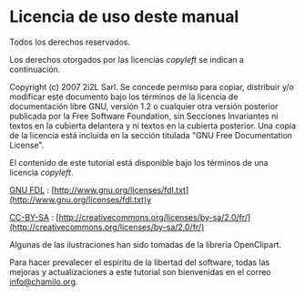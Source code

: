 # Licencia de uso deste manual

Todos los derechos reservados.

Los derechos otorgados por las licencias _copyleft_ se indican a continuación.

Copyright \(c\) 2007 2i2L Sarl. Se concede permiso para copiar, distribuir y/o modificar este documento bajo los términos de la licencia de documentación libre GNU, versión 1.2 o cualquier otra versión posterior publicada por la Free Software Foundation, sin Secciones Invariantes ni textos en la cubierta delantera y ni textos en la cubierta posterior. Una copia de la licencia está incluida en la sección titulada "GNU Free Documentation License".

El contenido de este tutorial está disponible bajo los términos de una licencia _copyleft_.

[GNU FDL](http://www.gnu.org/licenses/fdl.txt) : [http://www.gnu.org/licenses/fdl.txt](http://www.gnu.org/licenses/fdl.txt)y

[CC-BY-SA](http://creativecommons.org/licenses/by-sa/2.0/fr/) : [http://creativecommons.org/licenses/by-sa/2.0/fr/](http://creativecommons.org/licenses/by-sa/2.0/fr/)

Algunas de las ilustraciones han sido tomadas de la librería OpenClipart.

Para hacer prevalecer el espíritu de la libertad del software, todas las mejoras y actualizaciones a este tutorial son bienvenidas en el correo info@chamilo.org.

